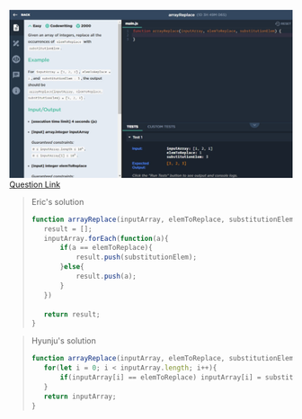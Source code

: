 ![(2019.09.12)arrayReplace](images/(2019.09.12)arrayReplace.jpg)
[Question Link](https://app.codesignal.com/challenge/dDELgvSfpLyx8Zig2)

> Eric's solution
>```js
>function arrayReplace(inputArray, elemToReplace, substitutionElem) {
>    result = [];
>    inputArray.forEach(function(a){
>        if(a == elemToReplace){
>            result.push(substitutionElem);
>        }else{
>            result.push(a);
>        }
>    })
>
>    return result;
>}
>```

> Hyunju's solution
>```js
>function arrayReplace(inputArray, elemToReplace, substitutionElem) {
>    for(let i = 0; i < inputArray.length; i++){
>        if(inputArray[i] == elemToReplace) inputArray[i] = substitutionElem;
>    }
>    return inputArray;
>}
>```

